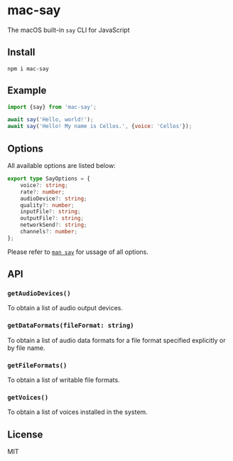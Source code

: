 # mac-say

The macOS built-in `say` CLI for JavaScript

## Install

```shell
npm i mac-say
```

## Example

```javascript
import {say} from 'mac-say';

await say('Hello, world!');
await say('Hello! My name is Cellos.', {voice: 'Cellos'});
```

## Options

All available options are listed below:

```typescript
export type SayOptions = {
	voice?: string;
	rate?: number;
	audioDevice?: string;
	quality?: number;
	inputFile?: string;
	outputFile?: string;
	networkSend?: string;
	channels?: number;
};
```

Please refer to [`man say`](https://www.unix.com/man-page/osx/1/say/) for ussage of all options.

## API

### `getAudioDevices()`

To obtain a list of audio output devices.

### `getDataFormats(fileFormat: string)`

To obtain a list of audio data formats for a file format specified explicitly or by file name.

### `getFileFormats()`

To obtain a list of writable file formats.

### `getVoices()`

To obtain a list of voices installed in the system.

## License

MIT
